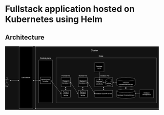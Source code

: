 # Fullstack application hosted on Kubernetes using Helm

## Architecture

![architecture](chart/architecture.png)